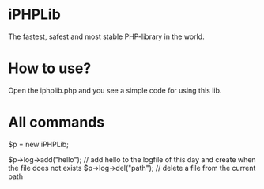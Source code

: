 iPHPLib
=======

The fastest, safest and most stable PHP-library in the world.

How to use?
=======

Open the iphplib.php and you see a simple code for using this lib.

All commands
=======

$p = new iPHPLib;

$p->log->add("hello"); // add hello to the logfile of this day and create when the file does not exists
$p->log->del("path"); // delete a file from the current path
